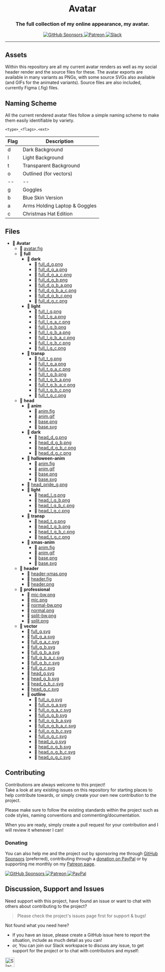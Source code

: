 <!-- Source: https://github.com/MattIPv4/template/blob/master/README.md -->

<!-- Title -->
<h1 align="center" id="Avatar">
    Avatar
</h1>

<!-- Tag line -->
<h3 align="center">The full collection of my online appearance, my avatar.</h3>

<!-- Badges -->
<p align="center">
    <a href="https://github.com/users/MattIPv4/sponsorship" target="_blank">
        <img src="https://img.shields.io/badge/GitHub%20Sponsors-MattIPv4-blue.svg?style=flat-square" alt="GitHub Sponsors"/>
    </a>
    <a href="http://patreon.mattcowley.co.uk/" target="_blank">
        <img src="https://img.shields.io/badge/Patreon-IPv4-blue.svg?style=flat-square" alt="Patreon"/>
    </a>
    <a href="http://slack.mattcowley.co.uk/" target="_blank">
        <img src="https://img.shields.io/badge/Slack-MattIPv4-blue.svg?style=flat-square" alt="Slack"/>
    </a>
</p>

----

<!-- Content -->
## Assets

Within this repository are all my current avatar renders as well as my social header render and the source files for these.
The avatar exports are available in many variants as PNGs, with some source SVGs also available (and GIFs for the animated variants).
Source files are also included, currently Figma (.fig) files.

## Naming Scheme

All the current rendered avatar files follow a simple naming scheme to make them easily identifiable by variety.

`<type>_<flags>.<ext>`

| Flag | Description |
|------|-------------|
| d | Dark Background |
| l | Light Background |
| t | Transparent Background |
| o | Outlined (for vectors) |
| -- | -- |
| g | Goggles |
| b | Blue Skin Version |
| a | Arms Holding Laptop & Goggles |
| c | Christmas Hat Edition |

## Files

<!-- Generated with https://github.com/michalbe/md-file-tree -->
<!-- npx -y md-file-tree -e -->
<!-- Ignores CNAME, *.md -->

- 📂 __Avatar__
   - 📄 [avatar.fig](avatar.fig)
   - 📂 __full__
     - 📂 __dark__
       - 📄 [full\_d\_g.png](full/dark/full_d_g.png)
       - 📄 [full\_d\_g\_a.png](full/dark/full_d_g_a.png)
       - 📄 [full\_d\_g\_a\_c.png](full/dark/full_d_g_a_c.png)
       - 📄 [full\_d\_g\_b.png](full/dark/full_d_g_b.png)
       - 📄 [full\_d\_g\_b\_a.png](full/dark/full_d_g_b_a.png)
       - 📄 [full\_d\_g\_b\_a\_c.png](full/dark/full_d_g_b_a_c.png)
       - 📄 [full\_d\_g\_b\_c.png](full/dark/full_d_g_b_c.png)
       - 📄 [full\_d\_g\_c.png](full/dark/full_d_g_c.png)
     - 📂 __light__
       - 📄 [full\_l\_g.png](full/light/full_l_g.png)
       - 📄 [full\_l\_g\_a.png](full/light/full_l_g_a.png)
       - 📄 [full\_l\_g\_a\_c.png](full/light/full_l_g_a_c.png)
       - 📄 [full\_l\_g\_b.png](full/light/full_l_g_b.png)
       - 📄 [full\_l\_g\_b\_a.png](full/light/full_l_g_b_a.png)
       - 📄 [full\_l\_g\_b\_a\_c.png](full/light/full_l_g_b_a_c.png)
       - 📄 [full\_l\_g\_b\_c.png](full/light/full_l_g_b_c.png)
       - 📄 [full\_l\_g\_c.png](full/light/full_l_g_c.png)
     - 📂 __transp__
       - 📄 [full\_t\_g.png](full/transp/full_t_g.png)
       - 📄 [full\_t\_g\_a.png](full/transp/full_t_g_a.png)
       - 📄 [full\_t\_g\_a\_c.png](full/transp/full_t_g_a_c.png)
       - 📄 [full\_t\_g\_b.png](full/transp/full_t_g_b.png)
       - 📄 [full\_t\_g\_b\_a.png](full/transp/full_t_g_b_a.png)
       - 📄 [full\_t\_g\_b\_a\_c.png](full/transp/full_t_g_b_a_c.png)
       - 📄 [full\_t\_g\_b\_c.png](full/transp/full_t_g_b_c.png)
       - 📄 [full\_t\_g\_c.png](full/transp/full_t_g_c.png)
   - 📂 __head__
     - 📂 __anim__
       - 📄 [anim.fig](head/anim/anim.fig)
       - 📄 [anim.gif](head/anim/anim.gif)
       - 📄 [base.png](head/anim/base.png)
       - 📄 [base.svg](head/anim/base.svg)
     - 📂 __dark__
       - 📄 [head\_d\_g.png](head/dark/head_d_g.png)
       - 📄 [head\_d\_g\_b.png](head/dark/head_d_g_b.png)
       - 📄 [head\_d\_g\_b\_c.png](head/dark/head_d_g_b_c.png)
       - 📄 [head\_d\_g\_c.png](head/dark/head_d_g_c.png)
     - 📂 __halloween\-anim__
       - 📄 [anim.fig](head/halloween-anim/anim.fig)
       - 📄 [anim.gif](head/halloween-anim/anim.gif)
       - 📄 [base.png](head/halloween-anim/base.png)
       - 📄 [base.svg](head/halloween-anim/base.svg)
     - 📄 [head\_pride\_g.png](head/head_pride_g.png)
     - 📂 __light__
       - 📄 [head\_l\_g.png](head/light/head_l_g.png)
       - 📄 [head\_l\_g\_b.png](head/light/head_l_g_b.png)
       - 📄 [head\_l\_g\_b\_c.png](head/light/head_l_g_b_c.png)
       - 📄 [head\_l\_g\_c.png](head/light/head_l_g_c.png)
     - 📂 __transp__
       - 📄 [head\_t\_g.png](head/transp/head_t_g.png)
       - 📄 [head\_t\_g\_b.png](head/transp/head_t_g_b.png)
       - 📄 [head\_t\_g\_b\_c.png](head/transp/head_t_g_b_c.png)
       - 📄 [head\_t\_g\_c.png](head/transp/head_t_g_c.png)
     - 📂 __xmas\-anim__
       - 📄 [anim.fig](head/xmas-anim/anim.fig)
       - 📄 [anim.gif](head/xmas-anim/anim.gif)
       - 📄 [base.png](head/xmas-anim/base.png)
       - 📄 [base.svg](head/xmas-anim/base.svg)
   - 📂 __header__
     - 📄 [header\-xmas.png](header/header-xmas.png)
     - 📄 [header.fig](header/header.fig)
     - 📄 [header.png](header/header.png)
   - 📂 __professional__
     - 📄 [mic\-bw.png](professional/mic-bw.png)
     - 📄 [mic.png](professional/mic.png)
     - 📄 [normal\-bw.png](professional/normal-bw.png)
     - 📄 [normal.png](professional/normal.png)
     - 📄 [split\-bw.png](professional/split-bw.png)
     - 📄 [split.png](professional/split.png)
   - 📂 __vector__
     - 📄 [full\_g.svg](vector/full_g.svg)
     - 📄 [full\_g\_a.svg](vector/full_g_a.svg)
     - 📄 [full\_g\_a\_c.svg](vector/full_g_a_c.svg)
     - 📄 [full\_g\_b.svg](vector/full_g_b.svg)
     - 📄 [full\_g\_b\_a.svg](vector/full_g_b_a.svg)
     - 📄 [full\_g\_b\_a\_c.svg](vector/full_g_b_a_c.svg)
     - 📄 [full\_g\_b\_c.svg](vector/full_g_b_c.svg)
     - 📄 [full\_g\_c.svg](vector/full_g_c.svg)
     - 📄 [head\_g.svg](vector/head_g.svg)
     - 📄 [head\_g\_b.svg](vector/head_g_b.svg)
     - 📄 [head\_g\_b\_c.svg](vector/head_g_b_c.svg)
     - 📄 [head\_g\_c.svg](vector/head_g_c.svg)
     - 📂 __outline__
       - 📄 [full\_o\_g.svg](vector/outline/full_o_g.svg)
       - 📄 [full\_o\_g\_a.svg](vector/outline/full_o_g_a.svg)
       - 📄 [full\_o\_g\_a\_c.svg](vector/outline/full_o_g_a_c.svg)
       - 📄 [full\_o\_g\_b.svg](vector/outline/full_o_g_b.svg)
       - 📄 [full\_o\_g\_b\_a.svg](vector/outline/full_o_g_b_a.svg)
       - 📄 [full\_o\_g\_b\_a\_c.svg](vector/outline/full_o_g_b_a_c.svg)
       - 📄 [full\_o\_g\_b\_c.svg](vector/outline/full_o_g_b_c.svg)
       - 📄 [full\_o\_g\_c.svg](vector/outline/full_o_g_c.svg)
       - 📄 [head\_o\_g.svg](vector/outline/head_o_g.svg)
       - 📄 [head\_o\_g\_b.svg](vector/outline/head_o_g_b.svg)
       - 📄 [head\_o\_g\_b\_c.svg](vector/outline/head_o_g_b_c.svg)
       - 📄 [head\_o\_g\_c.svg](vector/outline/head_o_g_c.svg)

<!-- Contributing -->
## Contributing

Contributions are always welcome to this project!\
Take a look at any existing issues on this repository for starting places to help contribute towards, or simply create your own new contribution to the project.

Please make sure to follow the existing standards within the project such as code styles, naming conventions and commenting/documentation.

When you are ready, simply create a pull request for your contribution and I will review it whenever I can!

### Donating

You can also help me and the project out by sponsoring me through [GitHub Sponsors](https://github.com/users/MattIPv4/sponsorship) (preferred), contributing through a [donation on PayPal](http://paypal.mattcowley.co.uk/) or by supporting me monthly on my [Patreon page](http://patreon.mattcowley.co.uk/).
<p>
    <a href="https://github.com/users/MattIPv4/sponsorship" target="_blank">
        <img src="https://img.shields.io/badge/GitHub%20Sponsors-MattIPv4-blue.svg?logo=github&logoColor=FFF&style=flat-square" alt="GitHub Sponsors"/>
    </a>
    <a href="http://patreon.mattcowley.co.uk/" target="_blank">
        <img src="https://img.shields.io/badge/Patreon-IPv4-blue.svg?logo=patreon&logoColor=F96854&style=flat-square" alt="Patreon"/>
    </a>
    <a href="http://paypal.mattcowley.co.uk/" target="_blank">
        <img src="https://img.shields.io/badge/PayPal-Matt%20(IPv4)%20Cowley-blue.svg?logo=paypal&logoColor=00457C&style=flat-square" alt="PayPal"/>
    </a>
</p>

<!-- Discussion & Support -->
## Discussion, Support and Issues

Need support with this project, have found an issue or want to chat with others about contributing to the project?
> Please check the project's issues page first for support & bugs!

Not found what you need here?

* If you have an issue, please create a GitHub issue here to report the situation, include as much detail as you can!
* _or,_ You can join our Slack workspace to discuss any issue, to get support for the project or to chat with contributors and myself:

<a href="http://slack.mattcowley.co.uk/" target="_blank">
    <img src="https://img.shields.io/badge/Slack-MattIPv4-blue.svg?logo=slack&logoColor=blue&style=flat-square" alt="Slack" height="30">
</a>

